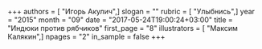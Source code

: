 +++
authors = [ "Игорь Акулич",]
slogan = ""
rubric = [ "Улыбнись",]
year = "2015"
month = "09"
date = "2017-05-24T19:00:24+03:00"
title = "Индюки против рябчиков"
first_page = "8"
illustrators = [ "Максим Калякин",]
npages = "2"
in_sample = false
+++
